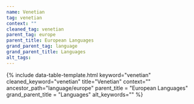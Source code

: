 ```yaml
---
name: Venetian
tag: venetian
context: ""
cleaned_tag: venetian
parent_tag: europe
parent_title: European Languages
grand_parent_tag: language
grand_parent_title: Languages
alt_tags: 
---
```


{% include data-table-template.html 
  keyword="venetian" 
  cleaned_keyword="venetian" 
  title="Venetian"
  context=""
  ancestor_path="language/europe" 
  parent_title = "European Languages"
  grand_parent_title = "Languages"
  alt_keywords=""
%}

